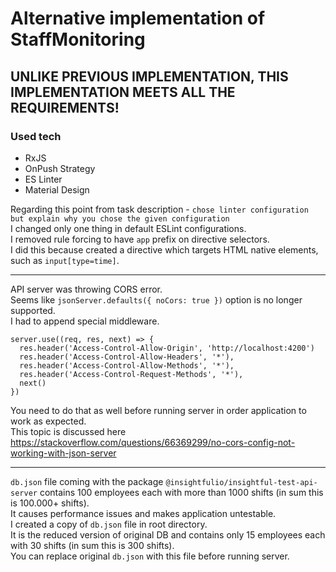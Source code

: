 # Alternative implementation of StaffMonitoring

## UNLIKE PREVIOUS IMPLEMENTATION, THIS IMPLEMENTATION MEETS ALL THE REQUIREMENTS!

### Used tech
 - RxJS
 - OnPush Strategy
 - ES Linter
 - Material Design

Regarding this point from task description - `chose linter configuration but explain why you chose the given configuration`<br/>
I changed only one thing in default ESLint configurations.<br/>
I removed rule forcing to have `app` prefix on directive selectors.<br/>
I did this because created a directive which targets HTML native elements, such as `input[type=time]`.<br/>

<hr/>

API server was throwing CORS error.<br/>
Seems like `jsonServer.defaults({ noCors: true })` option is no longer supported.<br/>
I had to append special middleware.<br/>

```
server.use((req, res, next) => {
  res.header('Access-Control-Allow-Origin', 'http://localhost:4200')
  res.header('Access-Control-Allow-Headers', '*'),
  res.header('Access-Control-Allow-Methods', '*'),
  res.header('Access-Control-Request-Methods', '*'),
  next()
})

```

You need to do that as well before running server in order application to work as expected.<br/>
This topic is discussed here https://stackoverflow.com/questions/66369299/no-cors-config-not-working-with-json-server


<hr/>


`db.json` file coming with the package `@insightfulio/insightful-test-api-server` contains 100 employees each with more than 1000 shifts (in sum this is 100.000+ shifts).<br/>
It causes performance issues and makes application untestable.<br/>
I created a copy of `db.json` file in root directory.<br/>
It is the reduced version of original DB and contains only 15 employees each with 30 shifts (in sum this is 300 shifts).<br/>
You can replace original `db.json` with this file before running server.<br/>

